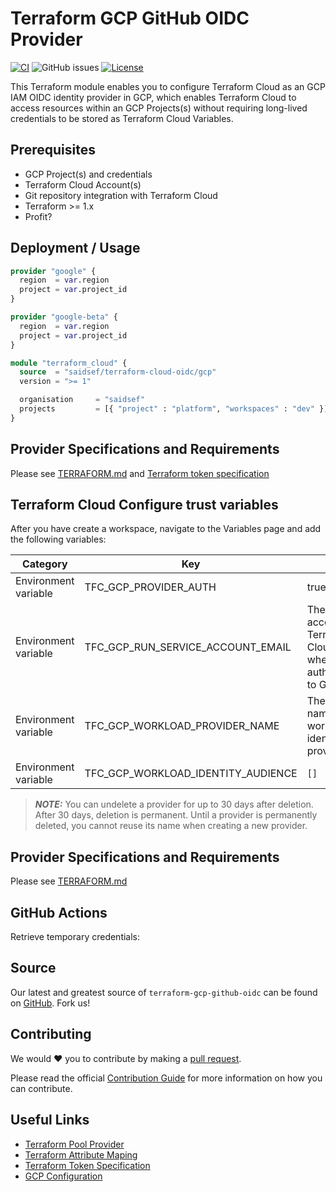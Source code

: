 # Terraform GCP GitHub OIDC Provider
[![CI](https://github.com/saidsef/terraform-gcp-github-oidc/actions/workflows/ci.yaml/badge.svg)](#deployment--usage) ![GitHub issues](https://img.shields.io/github/issues-raw/saidsef/terraform-gcp-github-oidc) [![License](https://img.shields.io/badge/License-Apache_2.0-blue.svg)](./LICENSE.md)

This Terraform module enables you to configure Terraform Cloud as an GCP IAM OIDC identity provider in GCP, which enables Terraform Cloud to access resources within an GCP Projects(s) without requiring long-lived credentials to be stored as Terraform Cloud Variables.

## Prerequisites

- GCP Project(s) and credentials
- Terraform Cloud Account(s)
- Git repository integration with Terraform Cloud
- Terraform >= 1.x
- Profit?

## Deployment / Usage

```terraform
provider "google" {
  region  = var.region
  project = var.project_id
}

provider "google-beta" {
  region  = var.region
  project = var.project_id
}

module "terraform_cloud" {
  source  = "saidsef/terraform-cloud-oidc/gcp"
  version = ">= 1"

  organisation     = "saidsef"
  projects         = [{ "project" : "platform", "workspaces" : "dev" }]
}
```

## Provider Specifications and Requirements

Please see [TERRAFORM.md](./TERRAFORM.md) and [Terraform token specification](https://developer.hashicorp.com/terraform/cloud-docs/workspaces/dynamic-provider-credentials/workload-identity-tokens#token-specification)

## Terraform Cloud Configure trust variables

After you have create a workspace, navigate to the Variables page and add the following variables:

| Category | Key | Value | Sensitive | Required |
| -------- | --- | ----- | --------- | -------- |
| Environment variable | TFC_GCP_PROVIDER_AUTH | true | false | Yes |
| Environment variable | TFC_GCP_RUN_SERVICE_ACCOUNT_EMAIL | The service account email Terraform Cloud will use when authenticating to GCP| false | Yes |
| Environment variable | TFC_GCP_WORKLOAD_PROVIDER_NAME | The canonical name of the workload identity provider. | false | Yes |
| Environment variable | TFC_GCP_WORKLOAD_IDENTITY_AUDIENCE | `[]` | false | No |

> **_NOTE:_** You can undelete a provider for up to 30 days after deletion. After 30 days, deletion is permanent. Until a provider is permanently deleted, you cannot reuse its name when creating a new provider.

## Provider Specifications and Requirements

Please see [TERRAFORM.md](./TERRAFORM.md)

## GitHub Actions

Retrieve temporary credentials:

## Source

Our latest and greatest source of `terraform-gcp-github-oidc` can be found on [GitHub](https://github.com/saidsef/terraform-gcp-github-oidc/fork). Fork us!

## Contributing

We would :heart: you to contribute by making a [pull request](https://github.com/saidsef/terraform-gcp-github-oidc/pulls).

Please read the official [Contribution Guide](./CONTRIBUTING.md) for more information on how you can contribute.

## Useful Links

- [Terraform Pool Provider](https://registry.terraform.io/providers/hashicorp/google/latest/docs/resources/iam_workload_identity_pool_provider)
- [Terraform Attribute Maping](https://registry.terraform.io/providers/hashicorp/google/latest/docs/resources/iam_workload_identity_pool_provider#attribute_mapping)
- [Terraform Token Specification](https://developer.hashicorp.com/terraform/cloud-docs/workspaces/dynamic-provider-credentials/workload-identity-tokens#token-specification)
- [GCP Configuration](https://developer.hashicorp.com/terraform/cloud-docs/workspaces/dynamic-provider-credentials/gcp-configuration)
